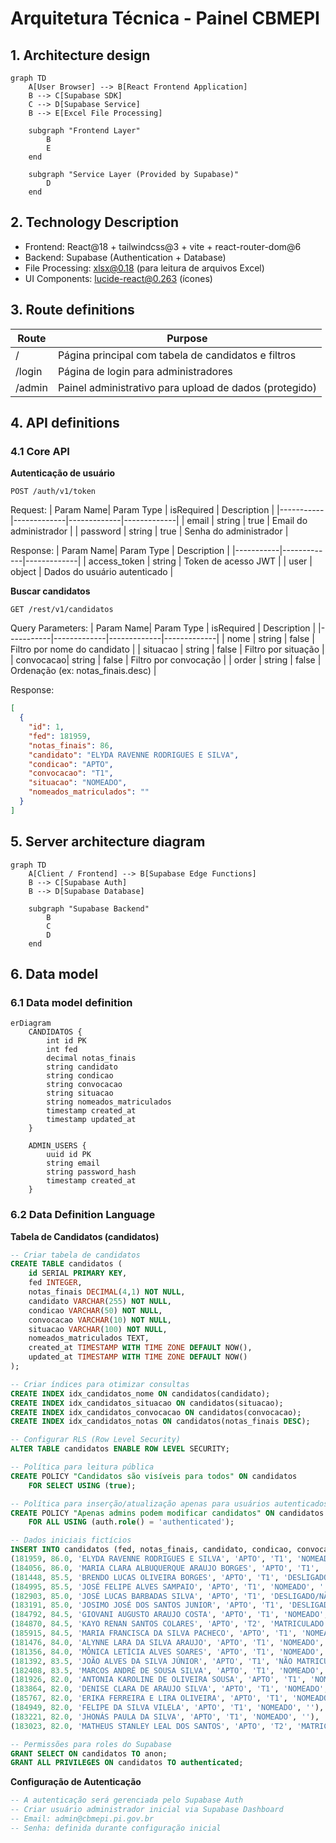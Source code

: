 # Arquitetura Técnica - Painel CBMEPI

## 1. Architecture design

```mermaid
graph TD
    A[User Browser] --> B[React Frontend Application]
    B --> C[Supabase SDK]
    C --> D[Supabase Service]
    B --> E[Excel File Processing]

    subgraph "Frontend Layer"
        B
        E
    end

    subgraph "Service Layer (Provided by Supabase)"
        D
    end
```

## 2. Technology Description

- Frontend: React@18 + tailwindcss@3 + vite + react-router-dom@6
- Backend: Supabase (Authentication + Database)
- File Processing: xlsx@0.18 (para leitura de arquivos Excel)
- UI Components: lucide-react@0.263 (ícones)

## 3. Route definitions

| Route | Purpose |
|-------|---------|
| / | Página principal com tabela de candidatos e filtros |
| /login | Página de login para administradores |
| /admin | Painel administrativo para upload de dados (protegido) |

## 4. API definitions

### 4.1 Core API

**Autenticação de usuário**
```
POST /auth/v1/token
```

Request:
| Param Name| Param Type  | isRequired  | Description |
|-----------|-------------|-------------|-------------|
| email     | string      | true        | Email do administrador |
| password  | string      | true        | Senha do administrador |

Response:
| Param Name| Param Type  | Description |
|-----------|-------------|-------------|
| access_token | string   | Token de acesso JWT |
| user      | object      | Dados do usuário autenticado |

**Buscar candidatos**
```
GET /rest/v1/candidatos
```

Query Parameters:
| Param Name| Param Type  | isRequired  | Description |
|-----------|-------------|-------------|-------------|
| nome      | string      | false       | Filtro por nome do candidato |
| situacao  | string      | false       | Filtro por situação |
| convocacao| string      | false       | Filtro por convocação |
| order     | string      | false       | Ordenação (ex: notas_finais.desc) |

Response:
```json
[
  {
    "id": 1,
    "fed": 181959,
    "notas_finais": 86,
    "candidato": "ELYDA RAVENNE RODRIGUES E SILVA",
    "condicao": "APTO",
    "convocacao": "T1",
    "situacao": "NOMEADO",
    "nomeados_matriculados": ""
  }
]
```

## 5. Server architecture diagram

```mermaid
graph TD
    A[Client / Frontend] --> B[Supabase Edge Functions]
    B --> C[Supabase Auth]
    B --> D[Supabase Database]
    
    subgraph "Supabase Backend"
        B
        C
        D
    end
```

## 6. Data model

### 6.1 Data model definition

```mermaid
erDiagram
    CANDIDATOS {
        int id PK
        int fed
        decimal notas_finais
        string candidato
        string condicao
        string convocacao
        string situacao
        string nomeados_matriculados
        timestamp created_at
        timestamp updated_at
    }
    
    ADMIN_USERS {
        uuid id PK
        string email
        string password_hash
        timestamp created_at
    }
```

### 6.2 Data Definition Language

**Tabela de Candidatos (candidatos)**
```sql
-- Criar tabela de candidatos
CREATE TABLE candidatos (
    id SERIAL PRIMARY KEY,
    fed INTEGER,
    notas_finais DECIMAL(4,1) NOT NULL,
    candidato VARCHAR(255) NOT NULL,
    condicao VARCHAR(50) NOT NULL,
    convocacao VARCHAR(10) NOT NULL,
    situacao VARCHAR(100) NOT NULL,
    nomeados_matriculados TEXT,
    created_at TIMESTAMP WITH TIME ZONE DEFAULT NOW(),
    updated_at TIMESTAMP WITH TIME ZONE DEFAULT NOW()
);

-- Criar índices para otimizar consultas
CREATE INDEX idx_candidatos_nome ON candidatos(candidato);
CREATE INDEX idx_candidatos_situacao ON candidatos(situacao);
CREATE INDEX idx_candidatos_convocacao ON candidatos(convocacao);
CREATE INDEX idx_candidatos_notas ON candidatos(notas_finais DESC);

-- Configurar RLS (Row Level Security)
ALTER TABLE candidatos ENABLE ROW LEVEL SECURITY;

-- Política para leitura pública
CREATE POLICY "Candidatos são visíveis para todos" ON candidatos
    FOR SELECT USING (true);

-- Política para inserção/atualização apenas para usuários autenticados
CREATE POLICY "Apenas admins podem modificar candidatos" ON candidatos
    FOR ALL USING (auth.role() = 'authenticated');

-- Dados iniciais fictícios
INSERT INTO candidatos (fed, notas_finais, candidato, condicao, convocacao, situacao, nomeados_matriculados) VALUES
(181959, 86.0, 'ELYDA RAVENNE RODRIGUES E SILVA', 'APTO', 'T1', 'NOMEADO', ''),
(184056, 86.0, 'MARIA CLARA ALBUQUERQUE ARAUJO BORGES', 'APTO', 'T1', 'DESLIGADO/NÃO TOMOU POSSE', ''),
(181448, 85.5, 'BRENDO LUCAS OLIVEIRA BORGES', 'APTO', 'T1', 'DESLIGADO/NÃO TOMOU POSSE', ''),
(184995, 85.5, 'JOSÉ FELIPE ALVES SAMPAIO', 'APTO', 'T1', 'NOMEADO', ''),
(182903, 85.0, 'JOSÉ LUCAS BARBADAS SILVA', 'APTO', 'T1', 'DESLIGADO/NÃO TOMOU POSSE', 'NOMEADO PP'),
(183191, 85.0, 'JOSIMO JOSÉ DOS SANTOS JUNIOR', 'APTO', 'T1', 'DESLIGADO/NÃO TOMOU POSSE', ''),
(184792, 84.5, 'GIOVANI AUGUSTO ARAUJO COSTA', 'APTO', 'T1', 'NOMEADO', ''),
(184870, 84.5, 'KAYO RENAN SANTOS COLARES', 'APTO', 'T2', 'MATRICULADO T2', ''),
(185915, 84.5, 'MARIA FRANCISCA DA SILVA PACHECO', 'APTO', 'T1', 'NOMEADO', ''),
(181476, 84.0, 'ALYNNE LARA DA SILVA ARAUJO', 'APTO', 'T1', 'NOMEADO', ''),
(181356, 84.0, 'MÔNICA LETÍCIA ALVES SOARES', 'APTO', 'T1', 'NOMEADO', ''),
(181392, 83.5, 'JOÃO ALVES DA SILVA JÚNIOR', 'APTO', 'T1', 'NÃO MATRICULADOS', ''),
(182408, 83.5, 'MARCOS ANDRÉ DE SOUSA SILVA', 'APTO', 'T1', 'NOMEADO', ''),
(181926, 82.0, 'ANTONIA KAROLINE DE OLIVEIRA SOUSA', 'APTO', 'T1', 'NOMEADO', ''),
(183864, 82.0, 'DENISE CLARA DE ARAUJO SILVA', 'APTO', 'T1', 'NOMEADO', ''),
(185767, 82.0, 'ERIKA FERREIRA E LIRA OLIVEIRA', 'APTO', 'T1', 'NOMEADO', ''),
(184949, 82.0, 'FELIPE DA SILVA VILELA', 'APTO', 'T1', 'NOMEADO', ''),
(183221, 82.0, 'JHONÁS PAULA DA SILVA', 'APTO', 'T1', 'NOMEADO', ''),
(183023, 82.0, 'MATHEUS STANLEY LEAL DOS SANTOS', 'APTO', 'T2', 'MATRICULADO T2', '');

-- Permissões para roles do Supabase
GRANT SELECT ON candidatos TO anon;
GRANT ALL PRIVILEGES ON candidatos TO authenticated;
```

**Configuração de Autenticação**
```sql
-- A autenticação será gerenciada pelo Supabase Auth
-- Criar usuário administrador inicial via Supabase Dashboard
-- Email: admin@cbmepi.pi.gov.br
-- Senha: definida durante configuração inicial
```